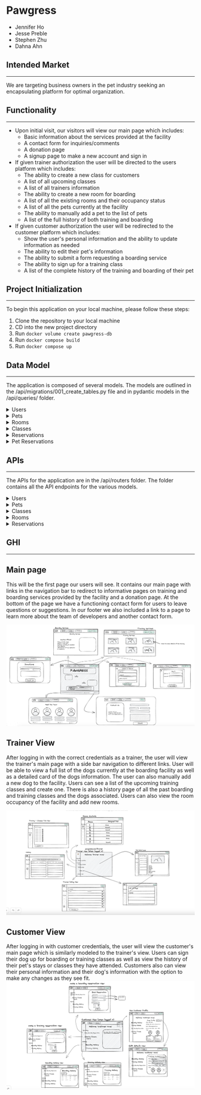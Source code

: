 # Pawgress
- Jennifer Ho
- Jesse Preble
- Stephen Zhu
- Dahna Ahn

## Intended Market
---
We are targeting business owners in the pet industry seeking an encapsulating platform for optimal organization.

## Functionality
---
- Upon initial visit, our visitors will view our main page which includes:
  - Basic information about the services provided at the facility
  - A contact form for inquiries/comments
  - A donation page
  - A signup page to make a new account and sign in
- If given trainer authorization the user will be directed to the users platform which includes:
  - The ability to create a new class for customers
  - A list of all upcoming classes
  - A list of all trainers information
  - The ability to create a new room for boarding
  - A list of all the existing rooms and their occupancy status
  - A list of all the pets currently at the facility
  - The ability to manually add a pet to the list of pets
  - A list of the full history of both training and boarding
- If given customer authorization the user will be redirected to the customer platform which includes:
  - Show the user's personal information and the ability to update information as needed
  - The ability to edit their pet's information
  - The ability to submit a form requesting a boarding service
  - The ability to sign up for a training class
  - A list of the complete history of the training and boarding of their pet

## Project Initialization
---
To begin this application on your local machine, please follow these steps:
1. Clone the repository to your local machine
2. CD into the new project directory
3. Run `docker volume create pawgress-db`
4. Run `docker compose build`
4. Run `docker compose up`


## Data Model
---
The application is composed of several models. The models are outlined in the /api/migrations/001_create_tables.py file and in pydantic models in the /api/queries/ folder.


<details>
  <summary>Users</summary>

  | Name         | Type                  | Unique | Optional |
  | ------------ | --------------------- | ------ | -------- |
  | first_name   | str                   | no     | no       |
  | last_name    | str                   | no     | no       |
  | address      | str                   | no     | no       |
  | email        | str                   | no     | no       |
  | phone_number | str                   | no     | no       |
  | role         | str default('customer')| no     | no       |
  | password     | str                   | no     | no       |

  The user model is the basis of the application and consists of an id, first_name, last_name, address, email, phone_number, role (customer or trainer), and a hashed_password. Depending on whether the user’s role is customer or trainer, different views and functionality will be available to the user.

</details>


<details>
  <summary>Pets</summary>

| Name        | Type        	| Unique     | Optional   |
| ----------- | ----------- 	|----------- |----------- |
| name        | str         	| no 		| no 		|
| breed       | str         	| no 		| no 		|
| gender      | str         	| no 		| no 		|
| age         | int         	| no 		| no 		|
| picture 	  | str         	| no 		| yes 		|
| size        | str         	| no 		| no 		|
| weight      | int         	| no 		| no 		|
| diet        | str	   	| no		| no		|
|owner_id     | reference to user entity | yes | no |

The pets model consists of a pet_id, name, breed, gender, age, an optional picture, size, weight, diet, a foreign key owner_id which references a user’s id. Pets will be created by users as part of the user’s profile and used for signing up for training and boarding services. Trainers can view pets that are boarded and see pet details to aid them in their job.

</details>

<details>
  <summary> Rooms</summary>

| Name        | Type        	        | Unique     | Optional   |
| ----------- | ----------------------|----------- |----------- |
| room_number | str         	        | no 		     | no 		|
| occupied    | boolean default(False)| no 		      | no 	|
| pet_id      | reference to pet entity| no 		    | no 		|

The rooms model consists of a room_id, room_number, occupied, and a foreign key pet_id which references pets. This model is utilized by trainers to keep track of what rooms are occupied and which pets are in which rooms.

</details>

<details>
  <summary>Classes</summary>

| Name        | Type        	| Unique     | Optional   |
| ----------- | ----------- 	|----------- |----------- |
| name        | str         	| no 		| no 		|
| category       | str         	| no 		| no 		|
| attendees      | str         	| no 		| no 		|
| max_attendees         | int         	| no 		| no 		|
| start_datetime 	  | str         	| no 		| yes 		|
| end_datetime        | str         	| no 		| no 		|
| description      | int         	| no 		| no 		|

The classes model consists of a class_id, name, category, attendees, max_attendees, start_datetime, end_datetime, and description. This model is used for creating training classes that users can later sign their pets up for.

</details>

<details>
  <summary> Reservations</summary>

| Name        | Type        	| Unique     | Optional   |
| ----------- | ----------- 	|----------- |----------- |
| start_datetime | datetime      | no 		| no 		|
| end_datetime  | datetime       | no 		| no 		|
| category      | str         	| no 		| no 		|
| customer_id   | reference to customer entity         	| no 		| no 	|

The reservations model consists of a reservation_id, start_datetime, end_datetime, category, and a foreign key customer_id which references users. This model is used for boarding or training reservations that a user can sign up for and also view the history of.

</details>

<details>
  <summary> Pet Reservations </summary>

| Name        | Type        	| Unique     | Optional   |
| ----------- | ----------- 	|----------- |----------- |
| reservation_id | reference to reservation id      | yes 		| no 	|
| pet_id  | reference to pet id        | yes 		| no 		|

The pet_reservations table is a part of the reservations model and is used to link pet_id and reservation_id. It consists of two foreign keys, reservation_id referencing reservations and pet_id referencing pets.

</details>


## APIs
---
The APIs for the application are in the /api/routers folder. The folder contains all the API endpoints for the various models.

<details>
  <summary>Users</summary>

- **Method**: `POST`, `GET`, `GET`, `PUT`, `DELETE`,
- **Path**: `/api/accounts`, `/api/accounts/<int:user_id>`, `/api/accounts/<int:user_id>/password`

Input:
```
{
  "first_name": "string",
  "last_name": "string",
  "address": "string",
  "email": "string",
  "phone_number": "string",
  "role": "string",
  "password": "string"
}
```

Output:
```
[
  {
    "id": int,
    "first_name": "string",
    "last_name": "string",
    "address": "string",
    "email": "string",
    "phone_number": "string",
    "role": "string"
  }
]
```
The accounts.py file contains APIs for user authentication and tokens, creating an account, getting a list of all users, getting a specific user’s data, updating a user’s data, updating a user’s password, and deleting a user.
</details>

<details>
  <summary>Pets</summary>

- **Method**: `POST`, `GET`, `GET`, `PUT`, `DELETE`,
- **Path**: `/api/pets`, `/api/pets/<int:pet_id>`

Input:
```
{
  "name": string,
  "breed": string,
  "gender": string,
  "age": int,
  "picture": string,
  "size": string,
  "weight": int,
  "diet": string,
  "owner_id": int
}
```

Output:
```
[
  {
  "pet_id": int,
  "name": string,
  "breed": string,
  "gender": string,
  "age": int,
  "picture": string,
  "size": string,
  "weight": int,
  "diet": string,
  "owner_id": int
  }
]
```
The pets.py file contains APIs for creating a pet, getting a list of all pets, getting a specific pets data, deleting a pet, and updating a pet.
</details>

<details>
  <summary>Classes</summary>

- **Method**: `POST`, `GET`, `GET`, `PUT`, `DELETE`,
- **Path**: `/api/classes`, `/api/classes/<int:class_id>`

Input:
```
{
  "name": string,
  "category": string,
  "max_attendees": int,
  "start_datetime": datetime,
  "end_datetime": datetime,
  "description": string
}
```

Output:
```
[
  {
    "class_id": int,
    "name": string,
    "category": string,
    "attendees": int,
    "max_attendees": int,
    "start_datetime": datetime,
    "end_datetime": datetime,
    "description": string
  }
]
```
The classes.py file contains APIs for creating a class, getting a list of all classes, getting a specific class's data, updating a class, and deleting a class.
</details>

<details>
  <summary>Rooms</summary>

- **Method**: `POST`, `GET`, `PUT`, `DELETE`,
- **Path**: `/api/rooms`, `/api/rooms/<int:room_id>`

Input:
```
{
  "room_number": string,
  "occupied": boolean,
  "pet_id": int
}
```

Output:
```
[
  {
    "room_id": int,
    "room_number": string,
    "occupied": boolean,
    "pet_id": int
  }
]
```
The rooms.py file contains APIs for creating a room, getting a list of all rooms, updating a room, and deleting a room.
</details>

<details>
  <summary>Reservations</summary>

- **Method**: `POST`, `GET`
- **Path**: `/reservation`

Input:
```
{
  "start_datetime": datetime,
  "end_datetime": datetime,
  "category": string,
  "customer_id": int,
  "pet_id": int
}
```

Output:
```
[
  {
    "reservation_id": int,
    "start_datetime": datetime,
    "end_datetime": datetime,
    "category": string,
    "customer_id": int,
    "pet_id": int
  }
]
```
The reservations.py file contains APIs for creating a reservation and for getting a list of all reservations.
</details>

## GHI
---

## Main page
This will be the first page our users will see. It contains our main page with links in the navigation bar to redirect to informative pages on training and boarding services provided by the facility and a donation page. At the bottom of the page we have a functioning contact form for users to leave questions or suggestions. In our footer we also included a link to a page to learn more about the team of developers and another contact form.

![homepage](./homepage.png)

## Trainer View
After logging in with the correct credentials as a trainer, the user will view the trainer's main page with a side bar navigation to different links. User will be able to view a full list of the dogs currently at the boarding facility as well as a detailed card of the dogs information. The user can also manually add a new dog to the facility. Users can see a list of the upcoming training classes and create one. There is also a history page of all the past boarding and training classes and the dogs associated. Users can also view the room occupancy of the facility and add new rooms.

![trainerpage](./trainerpage.png)



## Customer View
After logging in with customer credentials, the user will view the customer's main page which is similarly modeled to the trainer's view. Users can sign their dog up for boarding or training classes as well as view the history of their pet's stays or classes they have attended. Customers also can view their personal information and their dog's information with the option to make any changes as they see fit.
![customerpage](./customerpage.png)

